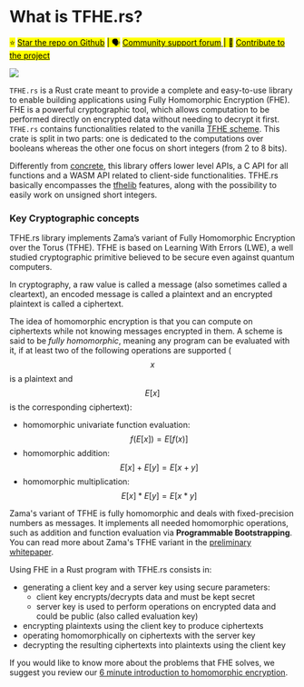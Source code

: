 # What is TFHE.rs?

<mark style="background-color:yellow;">⭐️</mark> [<mark style="background-color:yellow;">Star the repo on Github</mark>](https://github.com/zama-ai/tfhe-rs) <mark style="background-color:yellow;">| 🗣</mark> [<mark style="background-color:yellow;">Community support forum</mark> ](https://community.zama.ai)<mark style="background-color:yellow;">| 📁</mark> [<mark style="background-color:yellow;">Contribute to the project</mark>](https://docs.zama.ai/tfhe-rs/developers/contributing)<mark style="background-color:yellow;"></mark>

![](_static/docs\_home.jpg)

`TFHE.rs` is a Rust crate meant to provide a complete and easy-to-use library to enable building applications using Fully Homomorphic Encryption (FHE).
FHE is a powerful cryptographic tool, which allows computation to be performed directly on encrypted data without needing to decrypt it first. `TFHE.rs` contains functionalities related to the vanilla [TFHE
scheme](https://eprint.iacr.org/2018/421.pdf). This crate is split in two parts: one is dedicated to the computations over booleans whereas the other one focus on short integers (from 2 to 8 bits).

Differently from [concrete](https://www.zama.ai/concrete-framework), this library offers lower level APIs, a C API for all functions and a WASM API related to client-side functionalities. TFHE.rs basically encompasses the [tfhelib](https://tfhe.github.io/tfhe/) features, along with the possibility to easily 
work on unsigned short integers. 

### Key Cryptographic concepts

TFHE.rs library implements Zama’s variant of Fully Homomorphic Encryption over the Torus (TFHE). TFHE is based on Learning With Errors (LWE), a well studied cryptographic primitive believed to be secure even against quantum computers.

In cryptography, a raw value is called a message (also sometimes called a cleartext), an encoded message is called a plaintext and an encrypted plaintext is called a ciphertext.

The idea of homomorphic encryption is that you can compute on ciphertexts while not knowing messages encrypted in them. A scheme is said to be _fully homomorphic_, meaning any program can be evaluated with it, if at least two of the following operations are supported \($$x$$is a plaintext and $$E[x]$$ is the
corresponding ciphertext\):

* homomorphic univariate function evaluation: $$f(E[x]) = E[f(x)]$$
* homomorphic addition: $$E[x] + E[y] = E[x + y]$$
* homomorphic multiplication: $$E[x] * E[y] = E[x * y]$$

Zama's variant of TFHE is fully homomorphic and deals with fixed-precision numbers as messages. It implements all needed homomorphic operations, such as addition and function evaluation via **Programmable Bootstrapping**. You can read more about Zama's TFHE variant in the [preliminary whitepaper](https://whitepaper.zama.ai/).

Using FHE in a Rust program with TFHE.rs consists in:

* generating a client key and a server key using secure parameters:
    * client key encrypts/decrypts data and must be kept secret
    * server key is used to perform operations on encrypted data and could be
      public (also called evaluation key)
* encrypting plaintexts using the client key to produce ciphertexts
* operating homomorphically on ciphertexts with the server key
* decrypting the resulting ciphertexts into plaintexts using the client key

If you would like to know more about the problems that FHE solves, we suggest you review our [6 minute introduction to homomorphic encryption](https://6min.zama.ai/).
